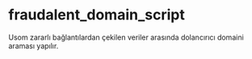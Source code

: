 # fraudalent_domain_script
Usom zararlı bağlantılardan çekilen veriler arasında dolancırıcı domaini araması yapılır.
